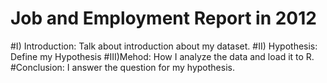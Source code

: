 # Job and Employment Report in 2012
#I) Introduction:
    Talk about introduction about my dataset.
#II) Hypothesis:
    Define my Hypothesis
#III)Mehod:
    How I analyze the data and load it to R.
#Conclusion:
    I answer the question for my hypothesis.
  


